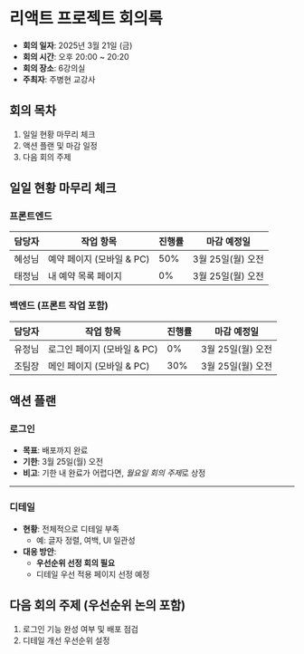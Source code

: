 # 리액트 프로젝트 회의록

- **회의 일자**: 2025년 3월 21일 (금)
- **회의 시간**: 오후 20:00 ~ 20:20
- **회의 장소**: 6강의실
- **주최자**: 주병현 교강사

## 회의 목차

1. 일일 현황 마무리 체크
2. 액션 플랜 및 마감 일정
3. 다음 회의 주제

## 일일 현황 마무리 체크

### 프론트엔드

| 담당자 | 작업 항목                 | 진행률 | 마감 예정일       |
| ------ | ------------------------- | ------ | ----------------- |
| 혜성님 | 예약 페이지 (모바일 & PC) | 50%    | 3월 25일(월) 오전 |
| 태정님 | 내 예약 목록 페이지       | 0%     | 3월 25일(월) 오전 |

### 백엔드 (프론트 작업 포함)

| 담당자 | 작업 항목                   | 진행률 | 마감 예정일       |
| ------ | --------------------------- | ------ | ----------------- |
| 유정님 | 로그인 페이지 (모바일 & PC) | 0%     | 3월 25일(월) 오전 |
| 조팀장 | 메인 페이지 (모바일 & PC)   | 30%    | 3월 25일(월) 오전 |

## 액션 플랜

### 로그인

- **목표**: 배포까지 완료
- **기한**: 3월 25일(월) 오전
- **비고**: 기한 내 완료가 어렵다면, *월요일 회의 주제*로 상정

---

### 디테일

- **현황**: 전체적으로 디테일 부족
  - 예: 글자 정렬, 여백, UI 일관성
- **대응 방안**:
  - **우선순위 선정 회의 필요**
  - 디테일 우선 적용 페이지 선정 예정

## 다음 회의 주제 (우선순위 논의 포함)

1. 로그인 기능 완성 여부 및 배포 점검
2. 디테일 개선 우선순위 설정
